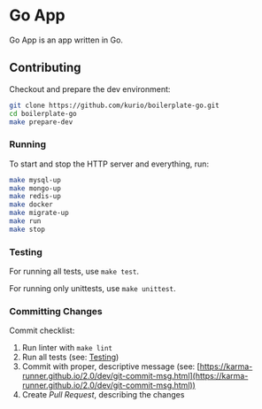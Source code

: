 # Go App

Go App is an app written in Go.

## Contributing

Checkout and prepare the dev environment:

```bash
git clone https://github.com/kurio/boilerplate-go.git
cd boilerplate-go
make prepare-dev
```

### Running

To start and stop the HTTP server and everything, run:

```bash
make mysql-up
make mongo-up
make redis-up
make docker
make migrate-up
make run
make stop
```

### Testing

For running all tests, use `make test`.

For running only unittests, use `make unittest`.

### Committing Changes

Commit checklist:

1. Run linter with `make lint`
2. Run all tests (see: [Testing](#Testing))
3. Commit with proper, descriptive message (see: [https://karma-runner.github.io/2.0/dev/git-commit-msg.html](https://karma-runner.github.io/2.0/dev/git-commit-msg.html))
4. Create *Pull Request*, describing the changes
